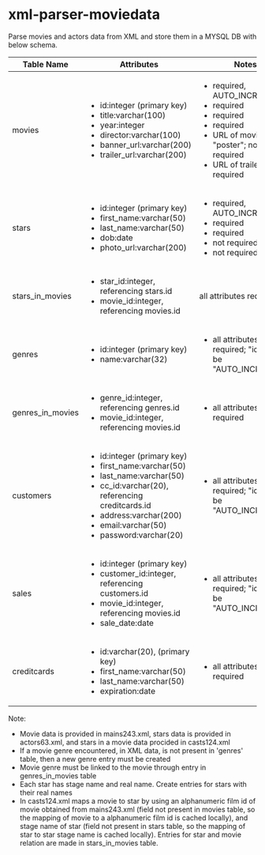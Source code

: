 # xml-parser-moviedata
Parse movies and actors data from XML and store them in a MYSQL DB with below schema.

| Table Name | Attributes| Notes|
| ---------- | --------- | ---- |
| movies     | <ul><li>id:integer (primary key)</li><li>title:varchar(100)<li>year:integer</li><li>director:varchar(100)</li><li>banner_url:varchar(200)</li><li>trailer_url:varchar(200)</li> | <ul><li>required, AUTO_INCREMENT</li><li>required</li><li>required</li><li>required</li><li>URL of movie's "poster"; not required</li><li>URL of trailer; not required</li> |
| stars | <ul><li>id:integer (primary key)</li><li>first_name:varchar(50)</li><li>last_name:varchar(50)</li><li>dob:date</li><li>photo_url:varchar(200)</li> | <ul><li>required, AUTO_INCREMENT</li><li>required</li><li>required</li><li>not required</li><li>not required</li></ul> |
| stars_in_movies | <ul><li>star_id:integer, referencing stars.id</li><li>movie_id:integer, referencing movies.id</li>| all attributes required |
| genres | <ul><li>id:integer (primary key)</li><li>name:varchar(32)</li></ul> | <ul><li>all attributes required; "id" should be "AUTO_INCREMENT"</li></ul> |
| genres_in_movies | <ul><li>genre_id:integer, referencing genres.id</li><li>movie_id:integer, referencing movies.id</li></ul>| <ul><li>all attributes required</li></ul> |
| customers | <ul><li>id:integer (primary key)</li><li>first_name:varchar(50)</li><li>last_name:varchar(50)</li><li>cc_id:varchar(20), referencing creditcards.id</li><li>address:varchar(200)</li><li>email:varchar(50)</li><li>password:varchar(20)</li></ul> | <ul><li>all attributes required; "id" should be "AUTO_INCREMENT"</li></ul> |
| sales | <ul><li>id:integer (primary key)</li><li>customer_id:integer, referencing customers.id</li><li>movie_id:integer, referencing movies.id</li><li>sale_date:date</li></ul> | <ul><li>all attributes required; "id" should be "AUTO_INCREMENT"</li></ul> |
| creditcards | <ul><li>id:varchar(20), (primary key)</li><li>first_name:varchar(50)</li><li>last_name:varchar(50)</li><li>expiration:date</li></ul> | <ul><li>all attributes required</li></ul> |

Note:
- Movie data is provided in mains243.xml, stars data is provided in actors63.xml, and stars in a movie data procided in casts124.xml
- If a movie genre encountered, in XML data, is not present in 'genres' table, then a new genre entry must be created
- Movie genre must be linked to the movie through entry in genres_in_movies table
- Each star has stage name and real name. Create entries for stars with their real names
- In casts124.xml maps a movie to star by using an alphanumeric film id of movie obtained from mains243.xml (field not present in movies table, so the mapping of movie to a alphanumeric film id is cached locally), and stage name of star (field not present in stars table, so the mapping of star to star stage name is cached locally). Entries for star and movie relation are made in stars_in_movies table.
